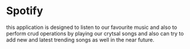 # Spotify
this application is designed to listen to our favourite music and also to perform crud operations by playing our crytsal songs and also can try to add new and latest trending songs as well in the near future.
